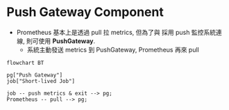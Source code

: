# Push Gateway Component

- Prometheus 基本上是透過 pull 拉 metrics, 但為了與 採用 push 監控系統連線, 則可使用 **PushGateway**.
    - 系統主動發送 metrics 到 PushGateway, Prometheus 再來 pull

```mermaid
flowchart BT

pg["Push Gateway"]
job["Short-lived Job"]

job -- push metrics & exit --> pg;
Prometheus -- pull --> pg;
```
